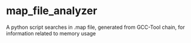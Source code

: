 # map_file_analyzer
A python script searches in .map file, generated from GCC-Tool chain, for information related to memory usage
